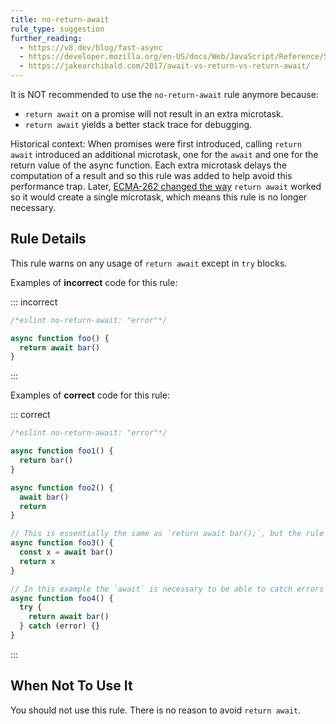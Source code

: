 ```yaml
---
title: no-return-await
rule_type: suggestion
further_reading:
  - https://v8.dev/blog/fast-async
  - https://developer.mozilla.org/en-US/docs/Web/JavaScript/Reference/Statements/async_function
  - https://jakearchibald.com/2017/await-vs-return-vs-return-await/
---
```


It is NOT recommended to use the `no-return-await` rule anymore because:

- `return await` on a promise will not result in an extra microtask.
- `return await` yields a better stack trace for debugging.

Historical context: When promises were first introduced, calling `return await` introduced an additional microtask, one for the `await` and one for the return value of the async function. Each extra microtask delays the computation of a result and so this rule was added to help avoid this performance trap. Later, [ECMA-262 changed the way](https://github.com/tc39/ecma262/pull/1250) `return await` worked so it would create a single microtask, which means this rule is no longer necessary.

## Rule Details

This rule warns on any usage of `return await` except in `try` blocks.

Examples of **incorrect** code for this rule:

::: incorrect

```js
/*eslint no-return-await: "error"*/

async function foo() {
  return await bar()
}
```

:::

Examples of **correct** code for this rule:

::: correct

```js
/*eslint no-return-await: "error"*/

async function foo1() {
  return bar()
}

async function foo2() {
  await bar()
  return
}

// This is essentially the same as `return await bar();`, but the rule checks only `await` in `return` statements
async function foo3() {
  const x = await bar()
  return x
}

// In this example the `await` is necessary to be able to catch errors thrown from `bar()`
async function foo4() {
  try {
    return await bar()
  } catch (error) {}
}
```

:::

## When Not To Use It

You should not use this rule. There is no reason to avoid `return await`.
